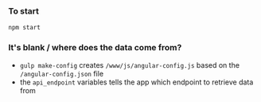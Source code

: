 ### To start
```
npm start
```

### It's blank / where does the data come from?
 - `gulp make-config` creates `/www/js/angular-config.js` based on the `/angular-config.json` file
 - the `api_endpoint` variables tells the app which endpoint to retrieve data from
